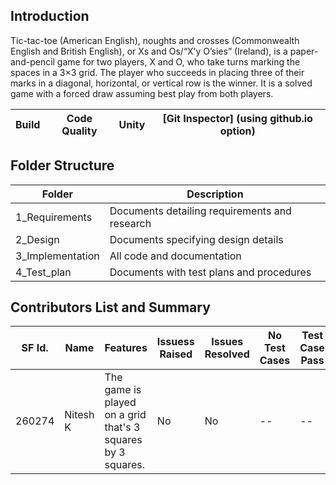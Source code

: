 ## Introduction

Tic-tac-toe (American English), noughts and crosses (Commonwealth English and British English), or Xs and Os/“X’y O’sies” (Ireland), is a paper-and-pencil game for two players, X and O, who take turns marking the spaces in a 3×3 grid. The player who succeeds in placing three of their marks in a diagonal, horizontal, or vertical row is the winner. It is a solved game with a forced draw assuming best play from both players.

|Build | Code Quality |  Unity |  [Git Inspector] (using github.io option) |
|---------|-----------------|------------|---------------------------------------------|

## Folder Structure

|Folder	| Description|
|-------|-------------|
|1_Requirements|	Documents detailing requirements and research|
|2_Design	| Documents specifying design details |
|3_Implementation |	All code and documentation |
|4_Test_plan	| Documents with test plans and procedures|

## Contributors List and Summary

|SF Id.  |	Name|	Features|	Issuess Raised|	Issues Resolved|	No Test Cases|	Test Case Pass|
|--------|------|---------|---------------|----------------|---------------|----------------|
|	260274	|Nitesh K|The game is played on a grid that's 3 squares by 3 squares.|	 No	|No|	--|	--|

